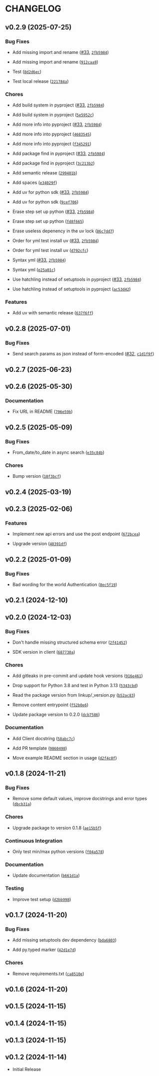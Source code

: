# CHANGELOG

<!-- version list -->

## v0.2.9 (2025-07-25)

### Bug Fixes

- Add missing import and rename ([#33](https://github.com/LinkupPlatform/linkup-python-sdk/pull/33),
  [`2fb5984`](https://github.com/LinkupPlatform/linkup-python-sdk/commit/2fb5984af59244f314840e4a5f0888c1921cea2c))

- Add missing import and rename
  ([`912caa9`](https://github.com/LinkupPlatform/linkup-python-sdk/commit/912caa9b57c244f3e94f688b3e143f63395ebec0))

- Test
  ([`8d2d6ec`](https://github.com/LinkupPlatform/linkup-python-sdk/commit/8d2d6eceb95e30e8c35fb7413ae9507024e4f600))

- Test local release
  ([`221784a`](https://github.com/LinkupPlatform/linkup-python-sdk/commit/221784afd93c6b417b7f4a81a24064f11faf5a18))

### Chores

- Add build system in pyproject ([#33](https://github.com/LinkupPlatform/linkup-python-sdk/pull/33),
  [`2fb5984`](https://github.com/LinkupPlatform/linkup-python-sdk/commit/2fb5984af59244f314840e4a5f0888c1921cea2c))

- Add build system in pyproject
  ([`5e5952c`](https://github.com/LinkupPlatform/linkup-python-sdk/commit/5e5952c3f46b93bb283dfdf65adf85483477bbdd))

- Add more info into pyproject ([#33](https://github.com/LinkupPlatform/linkup-python-sdk/pull/33),
  [`2fb5984`](https://github.com/LinkupPlatform/linkup-python-sdk/commit/2fb5984af59244f314840e4a5f0888c1921cea2c))

- Add more info into pyproject
  ([`4683545`](https://github.com/LinkupPlatform/linkup-python-sdk/commit/468354552516044871d309e6506aef459c705613))

- Add more info into pyproject
  ([`f345291`](https://github.com/LinkupPlatform/linkup-python-sdk/commit/f3452914ffb1978a2fcd1c1e70fbb9e90985b2ac))

- Add package find in pyproject ([#33](https://github.com/LinkupPlatform/linkup-python-sdk/pull/33),
  [`2fb5984`](https://github.com/LinkupPlatform/linkup-python-sdk/commit/2fb5984af59244f314840e4a5f0888c1921cea2c))

- Add package find in pyproject
  ([`3c213b2`](https://github.com/LinkupPlatform/linkup-python-sdk/commit/3c213b2bf5a72b4fc9c65a610d4800cc697e747c))

- Add semantic release
  ([`299401b`](https://github.com/LinkupPlatform/linkup-python-sdk/commit/299401b735e510a1b3cec002cce2bc5b655df074))

- Add spaces
  ([`e34029f`](https://github.com/LinkupPlatform/linkup-python-sdk/commit/e34029f89289c2494932c092d55da5579dcc5712))

- Add uv for python sdk ([#33](https://github.com/LinkupPlatform/linkup-python-sdk/pull/33),
  [`2fb5984`](https://github.com/LinkupPlatform/linkup-python-sdk/commit/2fb5984af59244f314840e4a5f0888c1921cea2c))

- Add uv for python sdk
  ([`9cef706`](https://github.com/LinkupPlatform/linkup-python-sdk/commit/9cef7062b0c2581a7e5ca55544663ac24e221834))

- Erase step set up python ([#33](https://github.com/LinkupPlatform/linkup-python-sdk/pull/33),
  [`2fb5984`](https://github.com/LinkupPlatform/linkup-python-sdk/commit/2fb5984af59244f314840e4a5f0888c1921cea2c))

- Erase step set up python
  ([`fd8f665`](https://github.com/LinkupPlatform/linkup-python-sdk/commit/fd8f6656aabdb8cc808d4c57d245063363a47e58))

- Erase useless depenency in the uv lock
  ([`86c7dd7`](https://github.com/LinkupPlatform/linkup-python-sdk/commit/86c7dd7e83b656fc14ec34b7bafc131fca08ea4c))

- Order for yml test install uv ([#33](https://github.com/LinkupPlatform/linkup-python-sdk/pull/33),
  [`2fb5984`](https://github.com/LinkupPlatform/linkup-python-sdk/commit/2fb5984af59244f314840e4a5f0888c1921cea2c))

- Order for yml test install uv
  ([`d792cfc`](https://github.com/LinkupPlatform/linkup-python-sdk/commit/d792cfcb059760c5834cb374abeae4fa0c0a3e1c))

- Syntax yml ([#33](https://github.com/LinkupPlatform/linkup-python-sdk/pull/33),
  [`2fb5984`](https://github.com/LinkupPlatform/linkup-python-sdk/commit/2fb5984af59244f314840e4a5f0888c1921cea2c))

- Syntax yml
  ([`e25a01c`](https://github.com/LinkupPlatform/linkup-python-sdk/commit/e25a01c6a16d7247605721ad9e5afd979d383819))

- Use hatchling instead of setuptools in pyproject
  ([#33](https://github.com/LinkupPlatform/linkup-python-sdk/pull/33),
  [`2fb5984`](https://github.com/LinkupPlatform/linkup-python-sdk/commit/2fb5984af59244f314840e4a5f0888c1921cea2c))

- Use hatchling instead of setuptools in pyproject
  ([`ac53d42`](https://github.com/LinkupPlatform/linkup-python-sdk/commit/ac53d4204c459ca7150343a026a8239e528671e5))

### Features

- Add uv with semantic release
  ([`637f6ff`](https://github.com/LinkupPlatform/linkup-python-sdk/commit/637f6ff6b5710b5bfc1385c4575f1f805b7a6b71))


## v0.2.8 (2025-07-01)

### Bug Fixes

- Send search params as json instead of form-encoded
  ([#32](https://github.com/LinkupPlatform/linkup-python-sdk/pull/32),
  [`c1d1f9f`](https://github.com/LinkupPlatform/linkup-python-sdk/commit/c1d1f9fb5b384c43db03f783dfc4fe146d314844))


## v0.2.7 (2025-06-23)


## v0.2.6 (2025-05-30)

### Documentation

- Fix URL in README
  ([`706e59b`](https://github.com/LinkupPlatform/linkup-python-sdk/commit/706e59bb47e375bc435ed29a036b173f11a51925))


## v0.2.5 (2025-05-09)

### Bug Fixes

- From_date/to_date in async search
  ([`e35c84b`](https://github.com/LinkupPlatform/linkup-python-sdk/commit/e35c84bc2298a1450da3580068b385670dc14ab1))

### Chores

- Bump version
  ([`10f3bcf`](https://github.com/LinkupPlatform/linkup-python-sdk/commit/10f3bcff79f8a411ffa90024f192c98037d24c05))


## v0.2.4 (2025-03-19)


## v0.2.3 (2025-02-06)

### Features

- Implement new api errors and use the post endpoint
  ([`672bcea`](https://github.com/LinkupPlatform/linkup-python-sdk/commit/672bceae398a8736417535be2b38c838ca7bd6bd))

- Upgrade version
  ([`40391df`](https://github.com/LinkupPlatform/linkup-python-sdk/commit/40391df9c4414f2264f0fc3f1d9ceb888b60141f))


## v0.2.2 (2025-01-09)

### Bug Fixes

- Bad wording for the world Authentication
  ([`8ec5f19`](https://github.com/LinkupPlatform/linkup-python-sdk/commit/8ec5f1990b0b24dbf3bed0d2d95f44d406594bc0))


## v0.2.1 (2024-12-10)


## v0.2.0 (2024-12-03)

### Bug Fixes

- Don't handle missing structured schema error
  ([`2f41452`](https://github.com/LinkupPlatform/linkup-python-sdk/commit/2f414525135b6a7a002e5913ecd8ba9ec5544540))

- SDK version in client
  ([`687730a`](https://github.com/LinkupPlatform/linkup-python-sdk/commit/687730ae6c849818f19221cd4df01524cbc52dd8))

### Chores

- Add gitleaks in pre-commit and update hook versions
  ([`916e461`](https://github.com/LinkupPlatform/linkup-python-sdk/commit/916e4614e8bbb929b1b14505cbfacac78b7d0964))

- Drop support for Python 3.8 and test in Python 3.13
  ([`5343cbd`](https://github.com/LinkupPlatform/linkup-python-sdk/commit/5343cbd15f60d5da2df2860b7049e4894cbda2b4))

- Read the package version from linkup/_version.py
  ([`b52ac83`](https://github.com/LinkupPlatform/linkup-python-sdk/commit/b52ac8341b14148fbead49d33671a6487abd05cd))

- Remove content entrypoint
  ([`f52b0e6`](https://github.com/LinkupPlatform/linkup-python-sdk/commit/f52b0e6d4167ea2cefb1edee1ef8bab068fb25ab))

- Update package version to 0.2.0
  ([`dcb7586`](https://github.com/LinkupPlatform/linkup-python-sdk/commit/dcb7586a57a003fa0db1309ab212481791fc52f9))

### Documentation

- Add Client docstring
  ([`58abc7c`](https://github.com/LinkupPlatform/linkup-python-sdk/commit/58abc7c8ebefbff2d123e7b966dbf23baee4f895))

- Add PR template
  ([`9860498`](https://github.com/LinkupPlatform/linkup-python-sdk/commit/9860498b820b67bae54fc8c1b7c05c87906c6fd0))

- Move example README section in usage
  ([`d2f4c0f`](https://github.com/LinkupPlatform/linkup-python-sdk/commit/d2f4c0fb13e6c02e381cf81c90d643e4430d5cae))


## v0.1.8 (2024-11-21)

### Bug Fixes

- Remove some default values, improve docstrings and error types
  ([`dbcb31a`](https://github.com/LinkupPlatform/linkup-python-sdk/commit/dbcb31abea725763d9633f7decc4677281175621))

### Chores

- Upgrade package to version 0.1.8
  ([`ae15b5f`](https://github.com/LinkupPlatform/linkup-python-sdk/commit/ae15b5fdf66e1ff3e79fb173ac97d8629f5da207))

### Continuous Integration

- Only test min/max python versions
  ([`f04a578`](https://github.com/LinkupPlatform/linkup-python-sdk/commit/f04a5789627a6f54109d8beb444efc86724c355b))

### Documentation

- Update documentation
  ([`b661d1a`](https://github.com/LinkupPlatform/linkup-python-sdk/commit/b661d1a290957e10b9291e8ad75f6aa6678f15cf))

### Testing

- Improve test setup
  ([`d2bb998`](https://github.com/LinkupPlatform/linkup-python-sdk/commit/d2bb9981425484cf88057a78c59256158d205c4e))


## v0.1.7 (2024-11-20)

### Bug Fixes

- Add missing setuptools dev dependency
  ([`bda6803`](https://github.com/LinkupPlatform/linkup-python-sdk/commit/bda6803ee9c3852857d9bb9c66d3af42646b5979))

- Add py.typed marker
  ([`42d1e7d`](https://github.com/LinkupPlatform/linkup-python-sdk/commit/42d1e7dbce92d3fff5dc7752088c82ef82492a53))

### Chores

- Remove requirements.txt
  ([`ca8510e`](https://github.com/LinkupPlatform/linkup-python-sdk/commit/ca8510ec566981884468b96657d720e178a857d8))


## v0.1.6 (2024-11-20)


## v0.1.5 (2024-11-15)


## v0.1.4 (2024-11-15)


## v0.1.3 (2024-11-15)


## v0.1.2 (2024-11-14)

- Initial Release
